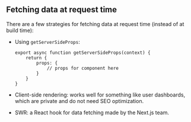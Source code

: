 Fetching data at request time
-----------------------------

There are a few strategies for fetching data at request time (instead of at build time):

* Using `getServerSideProps`:
  ```
  export async function getServerSideProps(context) {
	  return {
		  props: {
			  // props for component here
		  }
	  }
  }
  ```

* Client-side rendering: works well for something like user dashboards, which are private and do not need
  SEO optimization.

* SWR: a React hook for data fetching made by the Next.js team.
